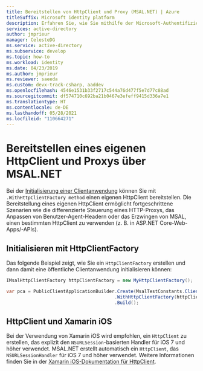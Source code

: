 ```yaml
---
title: Bereitstellen von HttpClient und Proxy (MSAL.NET) | Azure
titleSuffix: Microsoft identity platform
description: Erfahren Sie, wie Sie mithilfe der Microsoft-Authentifizierungsbibliothek für .NET (Microsoft Authentication Library for .NET, MSAL.NET) selbst einen HttpClient und Proxy für die Verbindung mit Azure AD bereitstellen.
services: active-directory
author: jmprieur
manager: CelesteDG
ms.service: active-directory
ms.subservice: develop
ms.topic: how-to
ms.workload: identity
ms.date: 04/23/2019
ms.author: jmprieur
ms.reviewer: saeeda
ms.custom: devx-track-csharp, aaddev
ms.openlocfilehash: 4546e1531b33f2717c544a76d477f5e7d77c88ad
ms.sourcegitcommit: df574710c692ba21b0467e3efeff9415d336a7e1
ms.translationtype: HT
ms.contentlocale: de-DE
ms.lasthandoff: 05/28/2021
ms.locfileid: "110664271"
---
```

# <a name="providing-your-own-httpclient-and-proxy-using-msalnet"></a>Bereitstellen eines eigenen HttpClient und Proxys über MSAL.NET
Bei der [Initialisierung einer Clientanwendung](msal-net-initializing-client-applications.md) können Sie mit `.WithHttpClientFactory method` einen eigenen HttpClient bereitstellen.  Die Bereitstellung eines eigenen HttpClient ermöglicht fortgeschrittene Szenarien wie die differenzierte Steuerung eines HTTP-Proxys, das Anpassen von Benutzer-Agent-Headern oder das Erzwingen von MSAL, einen bestimmten HttpClient zu verwenden (z. B. in ASP.NET Core-Web-Apps/-APIs).

## <a name="initialize-with-httpclientfactory"></a>Initialisieren mit HttpClientFactory
Das folgende Beispiel zeigt, wie Sie ein `HttpClientFactory` erstellen und dann damit eine öffentliche Clientanwendung initialisieren können:

```csharp
IMsalHttpClientFactory httpClientFactory = new MyHttpClientFactory();

var pca = PublicClientApplicationBuilder.Create(MsalTestConstants.ClientId) 
                                        .WithHttpClientFactory(httpClientFactory)
                                        .Build();
```

## <a name="httpclient-and-xamarin-ios"></a>HttpClient und Xamarin iOS
Bei der Verwendung von Xamarin iOS wird empfohlen, ein `HttpClient` zu erstellen, das explizit den `NSURLSession`-basierten Handler für iOS 7 und höher verwendet. MSAL.NET erstellt automatisch ein `HttpClient`, das `NSURLSessionHandler` für iOS 7 und höher verwendet. Weitere Informationen finden Sie in der [Xamarin iOS-Dokumentation für HttpClient](/xamarin/cross-platform/macios/http-stack).
